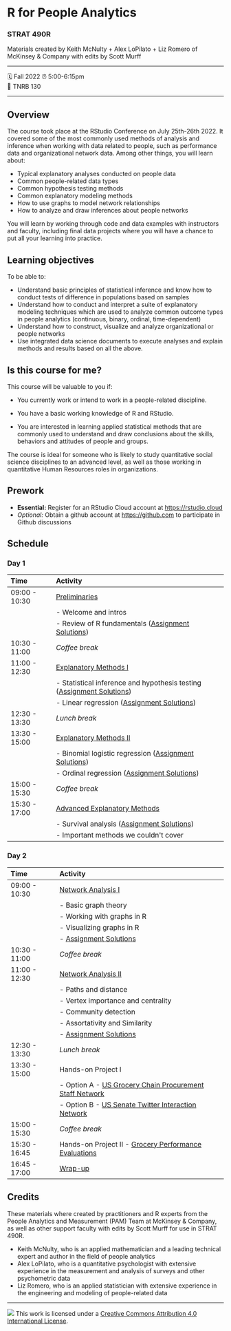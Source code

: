 R for People Analytics
================

### STRAT 490R

Materials created by Keith McNulty + Alex LoPilato + Liz Romero of McKinsey & Company with edits by Scott Murff

-----

:spiral_calendar: Fall 2022 
:alarm_clock:     5:00-6:15pm  
:hotel:           TNRB 130  

-----

## Overview

The course took place at the RStudio Conference on July 25th-26th 2022.  It covered some of the most commonly used methods of analysis and inference when working with data related to people, such as performance data and organizational network data. Among other things, you will learn about:
* Typical explanatory analyses conducted on people data
* Common people-related data types 
* Common hypothesis testing methods
* Common explanatory modeling methods
* How to use graphs to model network relationships 
* How to analyze and draw inferences about people networks

You will learn by working through code and data examples with instructors and faculty, including final data projects where you will have a chance to put all your learning into practice.

## Learning objectives

To be able to:
* Understand basic principles of statistical inference and know how to conduct tests of difference in populations based on samples
* Understand how to conduct and interpret a suite of explanatory modeling techniques which are used to analyze common outcome types in people analytics (continuous, binary, ordinal, time-dependent)
* Understand how to construct, visualize and analyze organizational or people networks 
* Use integrated data science documents to execute analyses and explain methods and results based on all the above.

## Is this course for me?

This course will be valuable to you if: 
 
- You currently work or intend to work in a people-related discipline. 

- You have a basic working knowledge of R and RStudio. 

- You are interested in learning applied statistical methods that are commonly used to understand and draw conclusions about the skills, behaviors and attitudes of people and groups.  
 
The course is ideal for someone who is likely to study quantitative social science disciplines to an advanced level, as well as those working in quantitative Human Resources roles in organizations.

## Prework

* **Essential:**  Register for an RStudio Cloud account at https://rstudio.cloud
* *Optional:* Obtain a github account at https://github.com to participate in Github discussions


## Schedule

### Day 1

| Time          | Activity         | 
| :------------ | :--------------- | 
| 09:00 - 10:30 | [Preliminaries](https://rstudio-conf-2022.github.io/people-analytics-rstats/materials/talks/1-preliminaries.html#1)      | Keith McNulty |
|               | - Welcome and intros   | 
|               | - Review of R fundamentals ([Assignment Solutions](https://rstudio-conf-2022.github.io/people-analytics-rstats/materials/module-exercises/01-R_fundamentals---SOLUTIONS.html))  | 
| 10:30 - 11:00 | *Coffee break*   | 
| 11:00 - 12:30 | [Explanatory Methods I](https://rstudio-conf-2022.github.io/people-analytics-rstats/materials/talks/2-inference_and_linear_regression.html#1) |
|               | - Statistical inference and hypothesis testing ([Assignment Solutions](https://rstudio-conf-2022.github.io/people-analytics-rstats/materials/module-exercises/02A-Statistical_Inference---SOLUTIONS.html))   | 
|               | - Linear regression ([Assignment Solutions](https://rstudio-conf-2022.github.io/people-analytics-rstats/materials/module-exercises/02B-Linear_regression---SOLUTIONS.html)) | 
| 12:30 - 13:30 | *Lunch break*    | 
| 13:30 - 15:00 | [Explanatory Methods II](https://rstudio-conf-2022.github.io/people-analytics-rstats/materials/talks/3-binomial_and_ordinal_regression.html) | 
|               | - Binomial logistic regression ([Assignment Solutions](https://rstudio-conf-2022.github.io/people-analytics-rstats/materials/module-exercises/03A-Binomial_regression---SOLUTIONS.html)) | 
|               | - Ordinal regression ([Assignment Solutions](https://rstudio-conf-2022.github.io/people-analytics-rstats/materials/module-exercises/03B-Ordinal_regression---SOLUTIONS.html)) | 
| 15:00 - 15:30 | *Coffee break*   | 
| 15:30 - 17:00 | [Advanced Explanatory Methods](https://rstudio-conf-2022.github.io/people-analytics-rstats/materials/talks/4-advanced_explanatory_methods.html) | 
|               | - Survival analysis ([Assignment Solutions](https://rstudio-conf-2022.github.io/people-analytics-rstats/materials/module-exercises/04-survival_analysis-SOLUTIONS.html))                    | 
|               | - Important methods we couldn't cover              | 

### Day 2

| Time          | Activity         | 
| :------------ | :--------------- | 
| 09:00 - 10:30 | [Network Analysis I](https://rstudio-conf-2022.github.io/people-analytics-rstats/materials/talks/5-working_with_and_visualizing_graphs.html#1)       | 
|               | - Basic graph theory | 
|               | - Working with graphs in R  | 
|               | - Visualizing graphs in R | 
|               | - [Assignment Solutions](https://rstudio-conf-2022.github.io/people-analytics-rstats/materials/module-exercises/05-Creating_and_visualizing_graphs---SOLUTIONS.html) | 
| 10:30 - 11:00 | *Coffee break*   | 
| 11:00 - 12:30 | [Network Analysis II](https://rstudio-conf-2022.github.io/people-analytics-rstats/materials/talks/6-graph_metrics.html)       | 
|               | - Paths and distance  | 
|               | - Vertex importance and centrality | 
|               | - Community detection  | 
|               | - Assortativity and Similarity | 
|               | - [Assignment Solutions](https://rstudio-conf-2022.github.io/people-analytics-rstats/materials/module-exercises/06-Graph_metrics---SOLUTIONS.html) | 
| 12:30 - 13:30 | *Lunch break*    | 
| 13:30 - 15:00 | Hands-on Project I | 
|               | - Option A - [US Grocery Chain Procurement Staff Network](https://rstudio-conf-2022.github.io/people-analytics-rstats/materials/talks/7A-Project_US_Grocery_Purchasing_Network.html#1) | 
|               | - Option B - [US Senate Twitter Interaction Network](https://rstudio-conf-2022.github.io/people-analytics-rstats/materials/talks/7B-Project_US_Senate_Twitter_Network.html#1) | 
| 15:00 - 15:30 | *Coffee break*   | 
| 15:30 - 16:45 | Hands-on Project II - [Grocery Performance Evaluations](https://rstudio-conf-2022.github.io/people-analytics-rstats/materials/talks/8-Project_Grocery_Evaluations.html#1)        | 
| 16:45 - 17:00 | [Wrap-up](https://rstudio-conf-2022.github.io/people-analytics-rstats/materials/talks/9-Wrapping_up.html) | 

## Credits

These materials where created by practitioners and R experts from the People Analytics and Measurement (PAM) Team at McKinsey & Company, as well as other support faculty with edits by Scott Murff for use in STRAT 490R.

- Keith McNulty, who is an applied mathematician and a leading technical expert and author in the field of people analytics  
- Alex LoPilato, who is a quantitative psychologist with extensive experience in the measurement and analysis of surveys and other psychometric data
- Liz Romero, who is an applied statistician with extensive experience in the engineering and modeling of people-related data

-----

![](https://i.creativecommons.org/l/by/4.0/88x31.png) This work is
licensed under a [Creative Commons Attribution 4.0 International
License](https://creativecommons.org/licenses/by/4.0/).
